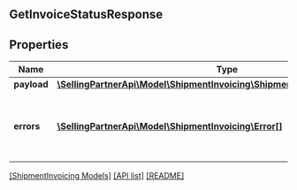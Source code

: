 ## GetInvoiceStatusResponse

## Properties

Name | Type | Description | Notes
------------ | ------------- | ------------- | -------------
**payload** | [**\SellingPartnerApi\Model\ShipmentInvoicing\ShipmentInvoiceStatusResponse**](ShipmentInvoiceStatusResponse.md) |  | [optional]
**errors** | [**\SellingPartnerApi\Model\ShipmentInvoicing\Error[]**](Error.md) | A list of error responses returned when a request is unsuccessful. | [optional]

[[ShipmentInvoicing Models]](../) [[API list]](../../Api) [[README]](../../../README.md)
